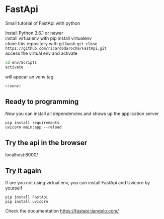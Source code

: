 # FastApi
Small tutorial of FastApi with python

Install Python 3.6.1 or newer  
install virtualenv with pip install virtualenv  
clone this repository with git bash `git clone https://github.com/ricardodarocha/FastApi.git`  
access the virtual env and activate  
```bash
cd env/Scripts
activate
```
will appear an venv tag

```bash
>(venv)
```
## Ready to programming

Now you can install all dependencies and shows up the application server

```
pip install requirements
uvicorn main:app --reload
```
## Try the api in the browser

localhost:8000/

## Try it again

If are you not using virtual env, you can install FastApi and Uvicorn by yourself
```
pip install FastApi
pip install uvicorn
```
Check the documentation
https://fastapi.tiangolo.com/
